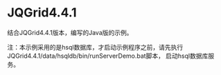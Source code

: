 JQGrid4.4.1
===========
  结合JQGrid4.4.1版本，编写的Java版的示例。
  
  注：本示例采用的是hsql数据库，才启动示例程序之前，请先执行JQGrid4.4.1/data/hsqldb/bin/runServerDemo.bat脚本，
启动hsql数据库服务。